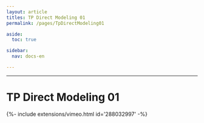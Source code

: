 ```yaml
---
layout: article
titles: TP Direct Modeling 01
permalink: /pages/TpDirectModeling01

aside:
  toc: true

sidebar:
  nav: docs-en

---
```


_____


# TP Direct Modeling 01

<div>{%- include extensions/vimeo.html id='288032997' -%}</div>
